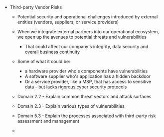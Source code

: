 - Third-party Vendor Risks
	- Potential security and operational challenges introduced by external entities (vendors, suppliers, or service providers)
	- When we integrate external partners into our operational ecosystem, we open up the avenues to potential threats and vulnerabilities 
		- That could affect our company's integrity, data security and overall business continuity
	- Some of what it could be:
		- a hardware provider who's components have vulnerabilities
		- A software supplier who's application has a hidden backdoor
		- Or a service provider, like a MSP, that has access to sensitive data - but lacks rigorous cyber security protocols
	
	- Domain 2.2 - Explain common threat vectors and attack surfaces
	- Domain 2.3 - Explain various types of vulnerabilities
	- Domain 5.3 - Explain the processes associated with third-party risk assessment and management
	- 